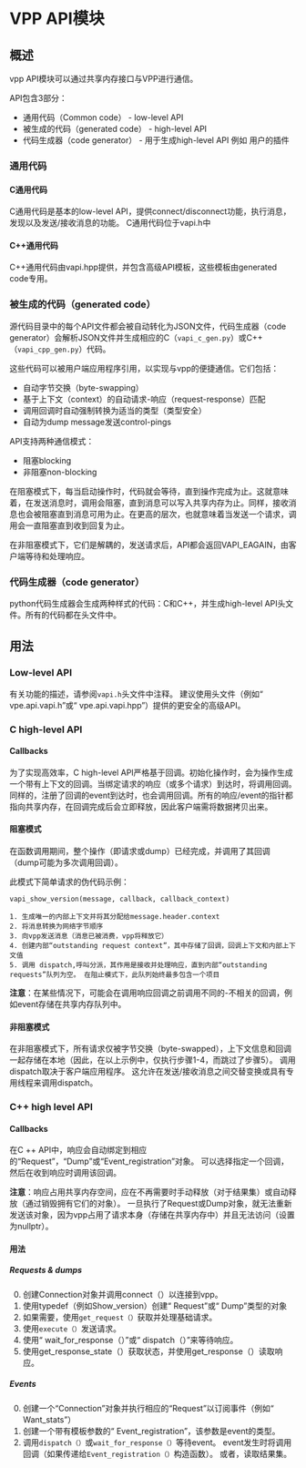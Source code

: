 # VPP API模块

## 概述
vpp API模块可以通过共享内存接口与VPP进行通信。

API包含3部分：

* 通用代码（Common code） - low-level API
* 被生成的代码（generated code） - high-level API
* 代码生成器（code generator） - 用于生成high-level API 例如 用户的插件

### 通用代码

#### C通用代码 
C通用代码是基本的low-level API，提供connect/disconnect功能，执行消息，发现以及发送/接收消息的功能。
C通用代码位于vapi.h中

#### C++通用代码
C++通用代码由vapi.hpp提供，并包含高级API模板，这些模板由generated code专用。

### 被生成的代码（generated code）

源代码目录中的每个API文件都会被自动转化为JSON文件，代码生成器（code generator）会解析JSON文件并生成相应的C（`vapi_c_gen.py`）或C++（`vapi_cpp_gen.py`）代码。

这些代码可以被用户端应用程序引用，以实现与vpp的便捷通信。它们包括：

* 自动字节交换（byte-swapping）
* 基于上下文（context）的自动请求-响应（request-response）匹配
* 调用回调时自动强制转换为适当的类型（类型安全）
* 自动为dump message发送control-pings

API支持两种通信模式：

* 阻塞blocking
* 非阻塞non-blocking

在阻塞模式下，每当启动操作时，代码就会等待，直到操作完成为止。这就意味着，在发送消息时，调用会阻塞，直到消息可以写入共享内存为止。同样，接收消息也会被阻塞直到消息可用为止。在更高的层次，也就意味着当发送一个请求，调用会一直阻塞直到收到回复为止。

在非阻塞模式下，它们是解耦的，发送请求后，API都会返回VAPI_EAGAIN，由客户端等待和处理响应。

### 代码生成器（code generator）

python代码生成器会生成两种样式的代码：C和C++，并生成high-level API头文件。所有的代码都在头文件中。

## 用法

### Low-level API

有关功能的描述，请参阅`vapi.h`头文件中注释。 建议使用头文件（例如“ vpe.api.vapi.h”或“ vpe.api.vapi.hpp”）提供的更安全的高级API。

### C high-level API

#### Callbacks

为了实现高效率，C high-level API严格基于回调。初始化操作时，会为操作生成一个带有上下文的回调。当绑定请求的响应（或多个请求）到达时，将调用回调。同样的，注册了回调的event到达时，也会调用回调。所有的响应/event的指针都指向共享内存，在回调完成后会立即释放，因此客户端需将数据拷贝出来。

#### 阻塞模式

在函数调用期间，整个操作（即请求或dump）已经完成，并调用了其回调（dump可能为多次调用回调）。

此模式下简单请求的伪代码示例：

```
vapi_show_version(message, callback, callback_context)

1. 生成唯一的内部上下文并将其分配给message.header.context
2. 将消息转换为网络字节顺序
3. 向vpp发送消息（消息已被消费，vpp将释放它）
4. 创建内部“outstanding request context”，其中存储了回调，回调上下文和内部上下文值
5. 调用 dispatch,呼叫分派，其作用是接收并处理响应，直到内部“outstanding requests”队列为空。 在阻止模式下，此队列始终最多包含一个项目
```

**注意**：在某些情况下，可能会在调用响应回调之前调用不同的-不相关的回调，例如event存储在共享内存队列中。

#### 非阻塞模式

在非阻塞模式下，所有请求仅被字节交换（byte-swapped），上下文信息和回调一起存储在本地（因此，在以上示例中，仅执行步骤1-4，而跳过了步骤5）。 调用dispatch取决于客户端应用程序。 这允许在发送/接收消息之间交替变换或具有专用线程来调用dispatch。

### C++ high level API

#### Callbacks

在C ++ API中，响应会自动绑定到相应的“Request”，“Dump”或“Event_registration”对象。 可以选择指定一个回调，然后在收到响应时调用该回调。

**注意**：响应占用共享内存空间，应在不再需要时手动释放（对于结果集）或自动释放（通过销毁拥有它们的对象）。 一旦执行了Request或Dump对象，就无法重新发送该对象，因为vpp占用了请求本身（存储在共享内存中）并且无法访问（设置为nullptr）。

#### 用法

##### Requests & dumps

0. 创建Connection对象并调用connect（）以连接到vpp。
1. 使用typedef（例如Show_version）创建“ Request”或“ Dump”类型的对象
2. 如果需要，使用`get_request（）`获取并处理基础请求。
3. 使用`execute（）`发送请求。
4. 使用“ wait_for_response（）”或“ dispatch（）”来等待响应。
5. 使用get_response_state（）获取状态，并使用get_response（）读取响应。

##### Events

0. 创建一个“Connection”对象并执行相应的“Request”以订阅事件（例如“ Want_stats”）
1. 创建一个带有模板参数的“ Event_registration”，该参数是event的类型。
2. 调用`dispatch（）`或`wait_for_response（）`等待event。 event发生时将调用回调（如果传递给`Event_registration（）`构造函数）。 或者，读取结果集。
